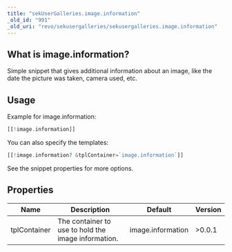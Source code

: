```yaml
---
title: "sekUserGalleries.image.information"
_old_id: "991"
_old_uri: "revo/sekusergalleries/sekusergalleries.image.information"
---
```


## What is image.information?

Simple snippet that gives additional information about an image, like the date the picture was taken, camera used, etc.

## Usage

Example for image.information:

``` php
[[!image.information]]
```

You can also specify the templates:

``` php
[[!image.information? &tplContainer=`image.information`]]
```

See the snippet properties for more options.

## Properties

| Name         | Description                                         | Default           | Version |
| ------------ | --------------------------------------------------- | ----------------- | ------- |
| tplContainer | The container to use to hold the image information. | image.information | >0.0.1  |